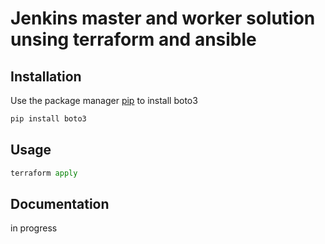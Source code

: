 # Jenkins master and worker solution unsing terraform and ansible

## Installation

Use the package manager [pip](https://pip.pypa.io/en/stable/) to install boto3

```bash
pip install boto3
```

## Usage

```python
terraform apply
```

## Documentation    

in progress